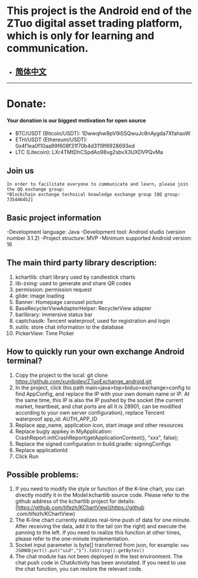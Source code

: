# This project is the Android end of the ZTuo digital asset trading platform, which is only for learning and communication.

- ## [简体中文](README.md)
---
# Donate:
#### Your donation is our biggest motivation for open source
- BTC/USDT (Bitcoin/USDT): 1Dwwqhw9pV9iSSQwuJc8nAygda7XfahaoW
- ETH/USDT (Ethereum/USDT): 0x4f1ea0f10aa99f608f31f70b4d3119f6928693ed
- LTC (Litecoin): LXr4TMtDhCSpdAo98vg2sbvX3UXDVPQvMa

## Join us
    In order to facilitate everyone to communicate and learn, please join the QQ exchange group:
    *Blockchain exchange technical knowledge exchange group [QQ group: 735446452]

## Basic project information

-Development language: Java
-Development tool: Android studio (version number 3.1.2)
-Project structure: MVP
-Minimum supported Android version: 16


## The main third party library description:

1. kchartlib: chart library used by candlestick charts
2. lib-zxing: used to generate and share QR codes
3. permission: permission request
4. glide: image loading
5. Banner: Homepage carousel picture
6. BaseRecyclerViewAdapterHelper: RecyclerView adapter
7. barlibrary: immersive status bar
8. captchasdk: Tencent waterproof, used for registration and login
9. xutils: store chat information to the database
10. PickerView: Time Picker

## How to quickly run your own exchange Android terminal?

1. Copy the project to the local: git clone https://github.com/xunibidev/ZTuoExchange_android.git
2. In the project, click this path main>java>top>biduo>exchange>config to find AppConfig, and replace the IP with your own domain name or IP. At the same time, this IP is also the IP pushed by the socket (the current market, heartbeat, and chat ports are all It is 28901, can be modified according to your own server configuration), replace Tencent waterproof app_id: AUTH_APP_ID
3. Replace app_name, application icon, start image and other resources
4. Replace bugly appkey in MyApplication: CrashReport.initCrashReport(getApplicationContext(), "xxx", false);
5. Replace the signed configuration in build.gradle: signingConfigs
6. Replace applicationId
7. Click Run

## Possible problems:

1. If you need to modify the style or function of the K-line chart, you can directly modify it in the Model:kchartlib source code. Please refer to the github address of the kchartlib project for details: [https://github.com/tifezh/KChartView](https://github .com/tifezh/KChartView)
2. The K-line chart currently realizes real-time push of data for one minute. After receiving the data, add it to the tail (on the right) and execute the panning to the left. If you need to realize this function at other times, please refer to the one-minute implementation.
3. Socket input parameter is byte[] transferred from json, for example: `new JSONObject().put("uid","1").toString().getBytes()`
4. The chat module has not been deployed in the test environment. The chat push code in ChatActivity has been annotated. If you need to use the chat function, you can restore the relevant code.